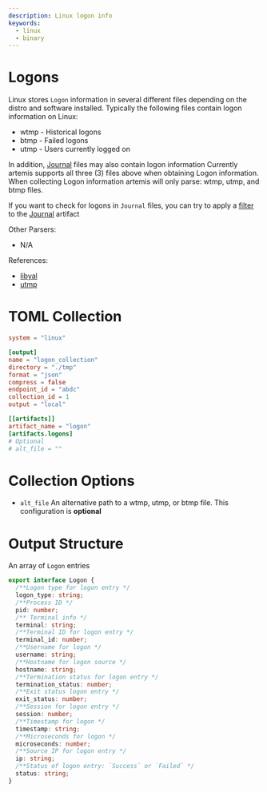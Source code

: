```yaml
---
description: Linux logon info 
keywords:
  - linux
  - binary
---
```


# Logons

Linux stores `Logon` information in several different files depending on the
distro and software installed. Typically the following files contain logon
information on Linux:

- wtmp - Historical logons
- btmp - Failed logons
- utmp - Users currently logged on

In addition, [Journal](./journals.md) files may also contain logon information
Currently artemis supports all three (3) files above when obtaining Logon
information. When collecting Logon information artemis will only parse: wtmp,
utmp, and btmp files.

If you want to check for logons in `Journal` files, you can try to apply a
[filter](../../Intro/Scripting/filterscripts.md) to the [Journal](./journals.md)
artifact

Other Parsers:

- N/A

References:

- [libyal](https://github.com/libyal/dtformats/blob/main/documentation/Utmp%20login%20records%20format.asciidoc)
- [utmp](https://man7.org/linux/man-pages/man5/utmp.5.html)

# TOML Collection

```toml
system = "linux"

[output]
name = "logon_collection"
directory = "./tmp"
format = "json"
compress = false
endpoint_id = "abdc"
collection_id = 1
output = "local"

[[artifacts]]
artifact_name = "logon"
[artifacts.logons]
# Optional
# alt_file = ""
```

# Collection Options

- `alt_file` An alternative path to a wtmp, utmp, or btmp file. This
  configuration is **optional**

# Output Structure

An array of `Logon` entries

```typescript
export interface Logon {
  /**Logon type for logon entry */
  logon_type: string;
  /**Process ID */
  pid: number;
  /** Terminal info */
  terminal: string;
  /**Terminal ID for logon entry */
  terminal_id: number;
  /**Username for logon */
  username: string;
  /**Hostname for logon source */
  hostname: string;
  /**Termination status for logon entry */
  termination_status: number;
  /**Exit status logon entry */
  exit_status: number;
  /**Session for logon entry */
  session: number;
  /**Timestamp for logon */
  timestamp: string;
  /**Microseconds for logon */
  microseconds: number;
  /**Source IP for logon entry */
  ip: string;
  /**Status of logon entry: `Success` or `Failed` */
  status: string;
}
```
